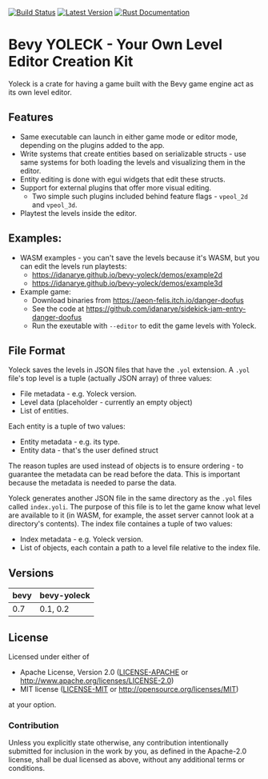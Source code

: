 [![Build Status](https://github.com/idanarye/bevy-yoleck/workflows/CI/badge.svg)](https://github.com/idanarye/bevy-yoleck/actions)
[![Latest Version](https://img.shields.io/crates/v/bevy-yoleck.svg)](https://crates.io/crates/bevy-yoleck)
[![Rust Documentation](https://img.shields.io/badge/api-rustdoc-blue.svg)](https://idanarye.github.io/bevy-yoleck/)

# Bevy YOLECK - Your Own Level Editor Creation Kit

Yoleck is a crate for having a game built with the Bevy game engine act as its
own level editor.

## Features

* Same executable can launch in either game mode or editor mode, depending on
  the plugins added to the app.
* Write systems that create entities based on serializable structs - use same
  systems for both loading the levels and visualizing them in the editor.
* Entity editing is done with egui widgets that edit these structs.
* Support for external plugins that offer more visual editing.
  * Two simple such plugins included behind feature flags - `vpeol_2d` and `vpeol_3d`.
* Playtest the levels inside the editor.

## Examples:

* WASM examples - you can't save the levels because it's WASM, but you can edit the levels run playtests:
  * https://idanarye.github.io/bevy-yoleck/demos/example2d
  * https://idanarye.github.io/bevy-yoleck/demos/example3d
* Example game:
  * Download binaries from https://aeon-felis.itch.io/danger-doofus
  * See the code at https://github.com/idanarye/sidekick-jam-entry-danger-doofus
  * Run the exeutable with `--editor` to edit the game levels with Yoleck.

## File Format

Yoleck saves the levels in JSON files that have the `.yol` extension. A `.yol`
file's top level is a tuple (actually JSON array) of three values:

* File metadata - e.g. Yoleck version.
* Level data (placeholder - currently an empty object)
* List of entities.

Each entity is a tuple of two values:

* Entity metadata - e.g. its type.
* Entity data - that's the user defined struct

The reason tuples are used instead of objects is to ensure ordering - to
guarantee the metadata can be read before the data. This is important because
the metadata is needed to parse the data.

Yoleck generates another JSON file in the same directory as the `.yol` files
called `index.yoli`. The purpose of this file is to let the game know what
level are available to it (in WASM, for example, the asset server cannot look
at a directory's contents). The index file containes a tuple of two values:

* Index metadata - e.g. Yoleck version.
* List of objects, each contain a path to a level file relative to the index
  file.

## Versions

| bevy | bevy-yoleck |
|------|-------------|
| 0.7  | 0.1, 0.2    |

## License

Licensed under either of

 * Apache License, Version 2.0 ([LICENSE-APACHE](LICENSE-APACHE) or http://www.apache.org/licenses/LICENSE-2.0)
 * MIT license ([LICENSE-MIT](LICENSE-MIT) or http://opensource.org/licenses/MIT)

at your option.

### Contribution

Unless you explicitly state otherwise, any contribution intentionally submitted
for inclusion in the work by you, as defined in the Apache-2.0 license, shall be dual licensed as above, without any
additional terms or conditions.
